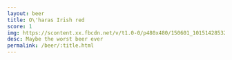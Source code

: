 ```yaml
---
layout: beer
title: O\'haras Irish red
score: 1
img: https://scontent.xx.fbcdn.net/v/t1.0-0/p480x480/150601_10151428532178745_1335701826_n.jpg?oh=32c61be4e72f59dfaabc8d15bd9fb0a9&oe=58CCFA6C
desc: Maybe the worst beer ever
permalink: /beer/:title.html
---
```

